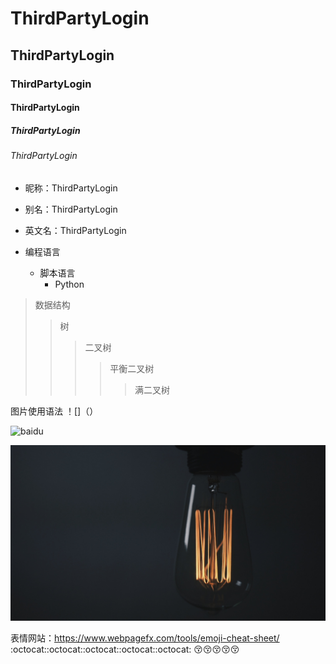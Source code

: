 # ThirdPartyLogin  
## ThirdPartyLogin  
### ThirdPartyLogin 
#### ThirdPartyLogin  
##### ThirdPartyLogin  
###### ThirdPartyLogin   


* 昵称：ThirdPartyLogin  
* 别名：ThirdPartyLogin  
* 英文名：ThirdPartyLogin



* 编程语言  
    * 脚本语言  
       * Python  
      
>数据结构  
>>树  
>>>二叉树  
>>>>平衡二叉树  
>>>>>满二叉树 


图片使用语法   ！[]（）

![baidu](http://www.baidu.com/img/bdlogo.gif "百度logo")  



![](https://github.com/hfbin/ThirdPartyLogin/blob/master/src/main/webapp/image/1478770583835.jpg)  



表情网站：https://www.webpagefx.com/tools/emoji-cheat-sheet/
:octocat::octocat::octocat::octocat::octocat:
:kissing_closed_eyes::kissing_closed_eyes::kissing_closed_eyes::kissing_closed_eyes::kissing_closed_eyes:
